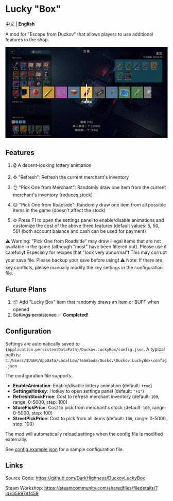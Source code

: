 # Lucky "Box"

[中文](README.md) | **English**

A mod for "Escape from Duckov" that allows players to use additional features in the shop.

![Screenshot](imgs/Screenshot.png)

## Features

1. ⌚ A decent-looking lottery animation

2. ♻️ "Refresh": Refresh the current merchant's inventory

3. 👌 "Pick One from Merchant": Randomly draw one item from the current merchant's inventory (reduces stock)

4. 😊 "Pick One from Roadside": Randomly draw one item from all possible items in the game (doesn't affect the stock)

5. ⚙️ Press F1 to open the settings panel to enable/disable animations and customize the cost of the above three features (default values: 5, 50, 50) (both account balance and cash can be used for payment)

⚠️ Warning: "Pick One from Roadside" may draw illegal items that are not available in the game (although "most" have been filtered out). Please use it carefully❗ Especially for recipes that "look very abnormal"❗ This may corrupt your save file. Please backup your save before using❗
⚠️ Note: If there are key conflicts, please manually modify the key settings in the configuration file.

## Future Plans

1. 📦 Add "Lucky Box" item that randomly draws an item or BUFF when opened
2. ~~Settings persistence~~ ✅ **Completed!**

## Configuration

Settings are automatically saved to `{Application.persistentDataPath}/Duckov.LuckyBox/config.json`. A typical path is: `C:/Users/$USER/AppData/LocalLow/TeamSoda/Duckov\Duckov.LuckyBox\config.json`

The configuration file supports:
- **EnableAnimation**: Enable/disable lottery animation (default: `true`)
- **SettingsHotkey**: Hotkey to open settings panel (default: `"F1"`)
- **RefreshStockPrice**: Cost to refresh merchant inventory (default: `100`, range: 0-5000, step: 100)
- **StorePickPrice**: Cost to pick from merchant's stock (default: `100`, range: 0-5000, step: 100)
- **StreetPickPrice**: Cost to pick from all items (default: `100`, range: 0-5000, step: 100)

The mod will automatically reload settings when the config file is modified externally.

See [config.example.json](config.example.json) for a sample configuration file.

## Links

Source Code: https://github.com/DarkHighness/DuckovLuckyBox

Steam Workshop: https://steamcommunity.com/sharedfiles/filedetails/?id=3589741459